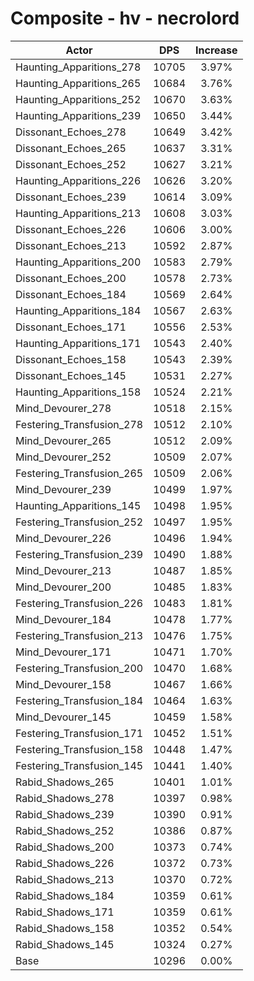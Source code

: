 # Composite - hv - necrolord
| Actor | DPS | Increase |
|---|:---:|:---:|
|Haunting_Apparitions_278|10705|3.97%|
|Haunting_Apparitions_265|10684|3.76%|
|Haunting_Apparitions_252|10670|3.63%|
|Haunting_Apparitions_239|10650|3.44%|
|Dissonant_Echoes_278|10649|3.42%|
|Dissonant_Echoes_265|10637|3.31%|
|Dissonant_Echoes_252|10627|3.21%|
|Haunting_Apparitions_226|10626|3.20%|
|Dissonant_Echoes_239|10614|3.09%|
|Haunting_Apparitions_213|10608|3.03%|
|Dissonant_Echoes_226|10606|3.00%|
|Dissonant_Echoes_213|10592|2.87%|
|Haunting_Apparitions_200|10583|2.79%|
|Dissonant_Echoes_200|10578|2.73%|
|Dissonant_Echoes_184|10569|2.64%|
|Haunting_Apparitions_184|10567|2.63%|
|Dissonant_Echoes_171|10556|2.53%|
|Haunting_Apparitions_171|10543|2.40%|
|Dissonant_Echoes_158|10543|2.39%|
|Dissonant_Echoes_145|10531|2.27%|
|Haunting_Apparitions_158|10524|2.21%|
|Mind_Devourer_278|10518|2.15%|
|Festering_Transfusion_278|10512|2.10%|
|Mind_Devourer_265|10512|2.09%|
|Mind_Devourer_252|10509|2.07%|
|Festering_Transfusion_265|10509|2.06%|
|Mind_Devourer_239|10499|1.97%|
|Haunting_Apparitions_145|10498|1.95%|
|Festering_Transfusion_252|10497|1.95%|
|Mind_Devourer_226|10496|1.94%|
|Festering_Transfusion_239|10490|1.88%|
|Mind_Devourer_213|10487|1.85%|
|Mind_Devourer_200|10485|1.83%|
|Festering_Transfusion_226|10483|1.81%|
|Mind_Devourer_184|10478|1.77%|
|Festering_Transfusion_213|10476|1.75%|
|Mind_Devourer_171|10471|1.70%|
|Festering_Transfusion_200|10470|1.68%|
|Mind_Devourer_158|10467|1.66%|
|Festering_Transfusion_184|10464|1.63%|
|Mind_Devourer_145|10459|1.58%|
|Festering_Transfusion_171|10452|1.51%|
|Festering_Transfusion_158|10448|1.47%|
|Festering_Transfusion_145|10441|1.40%|
|Rabid_Shadows_265|10401|1.01%|
|Rabid_Shadows_278|10397|0.98%|
|Rabid_Shadows_239|10390|0.91%|
|Rabid_Shadows_252|10386|0.87%|
|Rabid_Shadows_200|10373|0.74%|
|Rabid_Shadows_226|10372|0.73%|
|Rabid_Shadows_213|10370|0.72%|
|Rabid_Shadows_184|10359|0.61%|
|Rabid_Shadows_171|10359|0.61%|
|Rabid_Shadows_158|10352|0.54%|
|Rabid_Shadows_145|10324|0.27%|
|Base|10296|0.00%|

